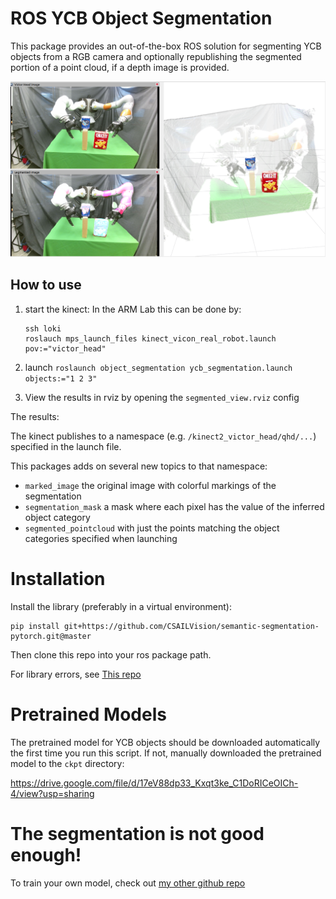 # ROS YCB Object Segmentation
This package provides an out-of-the-box ROS solution for segmenting YCB objects from a RGB camera and optionally republishing the segmented portion of a point cloud, if a depth image is provided.

![Overview RViz Image](readme_imgs/segmented_rviz_view.png)

## How to use
1. start the kinect: In the ARM Lab this can be done by: 

       ssh loki
       roslauch mps_launch_files kinect_vicon_real_robot.launch pov:="victor_head"
    
2. launch `roslaunch object_segmentation ycb_segmentation.launch objects:="1 2 3"`
3. View the results in rviz by opening the `segmented_view.rviz` config

The results:

The kinect publishes to a namespace (e.g. `/kinect2_victor_head/qhd/...`) specified in the launch file. 

This packages adds on several new topics to that namespace:
- `marked_image` the original image with colorful markings of the segmentation
- `segmentation_mask` a mask where each pixel has the value of the inferred object category
- `segmented_pointcloud` with just the points matching the object categories specified when launching


# Installation

Install the library (preferably in a virtual environment):

    pip install git+https://github.com/CSAILVision/semantic-segmentation-pytorch.git@master
    
Then clone this repo into your ros package path.

For library errors, see [This repo](https://github.com/CSAILVision/semantic-segmentation-pytorch)




# Pretrained Models
The pretrained model for YCB objects should be downloaded automatically the first time you run this script. If not, manually downloaded the pretrained model to the `ckpt` directory:

https://drive.google.com/file/d/17eV88dp33_Kxqt3ke_C1DoRICeOICh-4/view?usp=sharing


# The segmentation is not good enough!
To train your own model, check out [my other github repo](https://github.com/bsaund/semantic-segmentation-pytorch)
